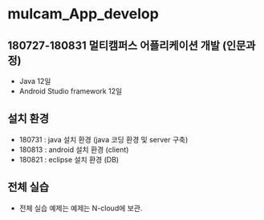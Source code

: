 # mulcam_App_develop
## 180727-180831 멀티캠퍼스 어플리케이션 개발 (인문과정)
  * Java 12일
  * Android Studio framework 12일

## 설치 환경
  * 180731 : java 설치 환경 (java 코딩 환경 및 server 구축)
  * 180813 : android 설치 환경 (client)
  * 180821 : eclipse 설치 환경 (DB)

## 전체 실습
 * 전체 실습 예제는  예제는 N-cloud에 보관.
